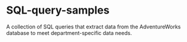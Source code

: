 # SQL-query-samples
A collection of SQL queries that extract data from the AdventureWorks database to meet department-specific data needs.
